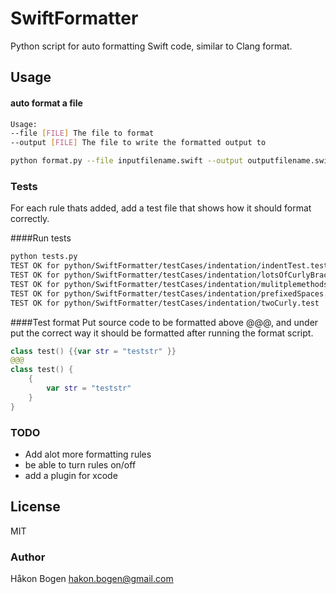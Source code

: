 SwiftFormatter
==============

Python script for auto formatting Swift code, similar to Clang format.
 

## Usage

#### auto format a file
```bash
Usage: 
--file [FILE] The file to format
--output [FILE] The file to write the formatted output to

python format.py --file inputfilename.swift --output outputfilename.swift
```

### Tests
For each rule thats added, add a test file that shows how it should format correctly.

####Run tests
```bash
python tests.py
TEST OK for python/SwiftFormatter/testCases/indentation/indentTest.test
TEST OK for python/SwiftFormatter/testCases/indentation/lotsOfCurlyBraces.test
TEST OK for python/SwiftFormatter/testCases/indentation/mulitplemethodsinclass.test
TEST OK for python/SwiftFormatter/testCases/indentation/prefixedSpaces.test
TEST OK for python/SwiftFormatter/testCases/indentation/twoCurly.test
```
####Test format
Put source code to be formatted above @@@, and under put the correct way it should be formatted after running the format script.

```swift
class test() {{var str = "teststr" }}
@@@
class test() {
    {
        var str = "teststr"
    }
}
```

### TODO
- Add alot more formatting rules
- be able to turn rules on/off
- add a plugin for xcode

## License
MIT
### Author 
Håkon Bogen hakon.bogen@gmail.com
